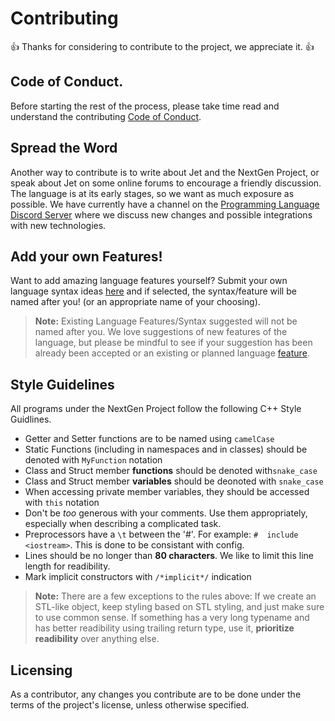 # Contributing

👍 Thanks for considering to contribute to the project, we appreciate it. 👍

Code of Conduct.
----------------
Before starting the rest of the process, please take time read and understand the contributing
[Code of Conduct](https://github.com/The-NextGen-Project/jet/blob/main/CODE_OF_CONDUCT.md).


Spread the Word
---------------

Another way to contribute is to write about Jet and the NextGen Project, or speak about Jet on
some online forums to encourage a friendly discussion. The language is at its early stages, so 
we want as much exposure as possible. We have currently have a channel on the [Programming Language Discord Server](https://github.com/ziglang/zig/wiki/Community-Projects)
where we discuss new changes and possible integrations with new technologies.

Add your own Features!
---------------------
Want to add amazing language features yourself? Submit your 
own language syntax ideas [here](https://forms.gle/9nSVzipF8MYr8Q456) and if 
selected, the syntax/feature will be named after you! (or an appropriate name of your choosing).

> **Note:** Existing Language Features/Syntax suggested will not be named after you. We love suggestions
> of new features of the language, but please be mindful to see if your suggestion has been already been
> accepted or an existing or planned language [feature](https://github.com/ziglang/zig/wiki/Community-Projects).

Style Guidelines
----------------
All programs under the NextGen Project follow the following C++ Style Guidlines.

* Getter and Setter functions are to be named using `camelCase`
* Static Functions (including in namespaces and in classes) should be denoted with `MyFunction` notation
* Class and Struct member **functions** should be denoted with`snake_case`
* Class and Struct member **variables** should be deonoted with `snake_case`
* When accessing private member variables, they should be accessed with `this` notation
* Don't be *too* generous with your comments. Use them appropriately, especially when describing a complicated task.
* Preprocessors have a `\t` between the '#'. For example: `#  include <iostream>`. This is done to be consistant with config.
* Lines should be no longer than **80 characters**. We like to limit this line length for readibility.
* Mark implicit constructors with `/*implicit*/` indication

> **Note:** There are a few exceptions to the rules above: If we create an STL-like object, keep styling
> based on STL styling, and just make sure to use common sense. If something has a very long typename and 
> has better readibility using trailing return type, use it, **prioritize readibility** over anything else.
> 

Licensing
----------
As a contributor, any changes you contribute are to be done under the terms of the project's license, unless otherwise specified.
